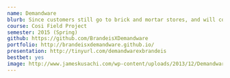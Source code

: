 ```yaml
---
name: Demandware
blurb: Since customers still go to brick and mortar stores, and will continue to do so, we want to intercept their mobile activity right in the store. We designed a native in­store consumer app that provides an interactive and personalized experience in the store. This application combines features that commonly exist in online shopping while providing the benefits of brick ­and­ mortar retail stores.
course: Cosi Field Project
semester: 2015 (Spring)
github: https://github.com/BrandeisXDemandware
portfolio: http://brandeisxdemandware.github.io/
presentation: http://tinyurl.com/demandwarexbrandeis
bestbet: yes
image: http://www.jameskusachi.com/wp-content/uploads/2013/12/Demandware_logo.png
---
```

